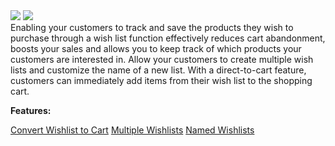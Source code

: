 <div class='feature-text'>
    <div class='feature-images'>
    <img class="light-mode" src="https://spryker.s3.eu-central-1.amazonaws.com/docs/Document+360/Capabilities+icons/light/wishlist.svg"/>
    <img class="dark-mode" src="https://spryker.s3.eu-central-1.amazonaws.com/docs/Document+360/Capabilities+icons/dark/wishlist.svg"/>
    </div>
    <div class="feature-text-wrap">
Enabling your customers to track and save the products they wish to purchase through a wish list function effectively reduces cart abandonment, boosts your sales and allows you to keep track of which products your customers are interested in. Allow your customers to create multiple wish lists and customize the name of a new list. With a direct-to-cart feature, customers can immediately add items from their wish list to the shopping cart.
</div>
</div>

**Features:**
<div>
<a class="feature-link" href="https://documentation.spryker.com/v4/docs/convert-wishlist-cart">Convert Wishlist to Cart</a>
<a class="feature-link" href="https://documentation.spryker.com/v4/docs/multiple-wishlists">Multiple Wishlists</a>
<a class="feature-link" href="https://documentation.spryker.com/v4/docs/named-wishlists">Named Wishlists</a>    
    </div>